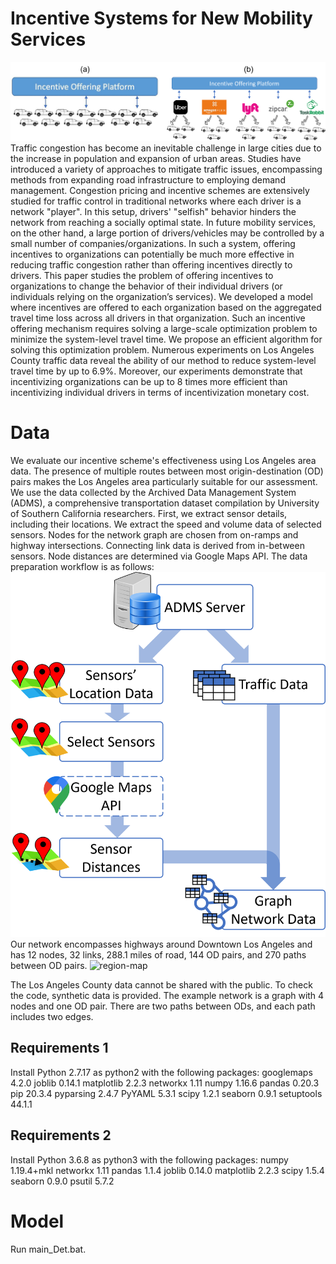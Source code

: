 # Incentive Systems for New Mobility Services
![organization-level](https://github.com/ghafeleb/Incentive_Systems_for_New_Mobility_Services/blob/main/images/incentiveOfferingPlatforms.png?raw=true)
Traffic congestion has become an inevitable challenge in large cities due to the increase in population and expansion of urban areas. Studies have introduced a variety of approaches to mitigate traffic issues, encompassing methods from expanding road infrastructure to employing demand management. Congestion pricing and incentive schemes are extensively studied for traffic control in traditional networks where each driver is a network "player". In this setup, drivers' "selfish" behavior hinders the network from reaching a socially optimal state. In future mobility services, on the other hand, a large portion of drivers/vehicles may be controlled by a small number of companies/organizations. In such a system,  offering incentives to organizations can potentially be much more effective in reducing traffic congestion rather than offering incentives directly to drivers. This paper studies the problem of offering incentives to organizations to change the behavior of their individual drivers (or individuals relying on the organization’s services). We developed a model where incentives are offered to each organization based on the aggregated travel time loss across all drivers in that organization. Such an incentive offering mechanism requires solving a large-scale optimization problem to minimize the system-level travel time. We propose an efficient algorithm for solving this optimization problem. Numerous experiments on Los Angeles County traffic data reveal the ability of our method to reduce system-level travel time by up to 6.9%. Moreover, our experiments demonstrate that incentivizing organizations can be up to 8 times more efficient than incentivizing individual drivers in terms of incentivization monetary cost.

# Data
We evaluate our incentive scheme's effectiveness using Los Angeles area data. The presence of multiple routes between most origin-destination (OD) pairs makes the Los Angeles area particularly suitable for our assessment. We use the data collected by the Archived Data Management System (ADMS), a comprehensive transportation dataset compilation by University of Southern California researchers. First, we extract sensor details, including their locations. We extract the speed and volume data of selected sensors. Nodes for the network graph are chosen from on-ramps and highway intersections. Connecting link data is derived from in-between sensors. Node distances are determined via Google Maps API. The data preparation workflow is as follows:
![data-preparation-workflow](https://github.com/ghafeleb/Incentive_Systems_for_New_Mobility_Services/blob/main/images/data_preparation_workflow.png?raw=true|width=100)
Our network encompasses highways around Downtown Los Angeles and has 12 nodes, 32 links, 288.1 miles of road, 144 OD pairs, and 270 paths between OD pairs.
![region-map](https://github.com/ghafeleb/Incentive_Systems_for_New_Mobility_Services/blob/main/images/region_y3_new.PNG?raw=true)

The Los Angeles County data cannot be shared with the public. To check the code, synthetic data is provided. The example network is a graph with 4 nodes and one OD pair. There are two paths between ODs, and each path includes two edges.

## Requirements 1
Install Python 2.7.17 as python2 with the following packages:
googlemaps                    4.2.0
joblib                        0.14.1
matplotlib                    2.2.3
networkx                      1.11
numpy                         1.16.6
pandas                        0.20.3
pip                           20.3.4
pyparsing                     2.4.7
PyYAML                        5.3.1
scipy                         1.2.1
seaborn                       0.9.1
setuptools                    44.1.1

## Requirements 2
Install Python 3.6.8 as python3 with the following packages:
numpy                 1.19.4+mkl
networkx              1.11
pandas                1.1.4
joblib                0.14.0
matplotlib            2.2.3
scipy                 1.5.4
seaborn               0.9.0
psutil                5.7.2


# Model
Run main_Det.bat. 
